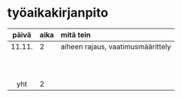 # työaikakirjanpito

| päivä | aika | mitä tein  |
| :----:|:-----| :-----|
| 11.11. |  2   | aiheen rajaus, vaatimusmäärittely |
|  |     |  |
|  |     |  |
|       |     |  |
|       |     |  |
|  |     |  |
|       |     |  |
|   |     |  |
|   |     |  |
|       |     |  |
|   |     |  |
| yht   | 2   | | 

